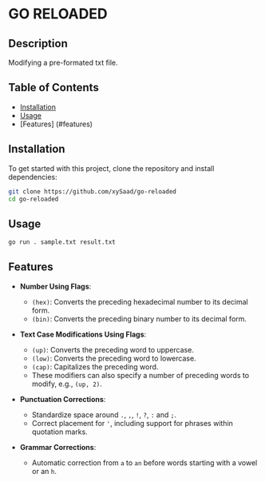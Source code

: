 # GO RELOADED

## Description

Modifying a pre-formated txt file.

## Table of Contents

- [Installation](#installation)
- [Usage](#usage)
- [Features] (#features)

## Installation

To get started with this project, clone the repository and install dependencies:

```bash
git clone https://github.com/xySaad/go-reloaded
cd go-reloaded
```

## Usage

```bash
go run . sample.txt result.txt
```

## Features

- **Number Using Flags**:

  - `(hex)`: Converts the preceding hexadecimal number to its decimal form.
  - `(bin)`: Converts the preceding binary number to its decimal form.

- **Text Case Modifications Using Flags**:

  - `(up)`: Converts the preceding word to uppercase.
  - `(low)`: Converts the preceding word to lowercase.
  - `(cap)`: Capitalizes the preceding word.
  - These modifiers can also specify a number of preceding words to modify, e.g., `(up, 2)`.

- **Punctuation Corrections**:

  - Standardize space around `.`, `,`, `!`, `?`, `:` and `;`.
  - Correct placement for `'`, including support for phrases within quotation marks.

- **Grammar Corrections**:
  - Automatic correction from `a` to `an` before words starting with a vowel or an `h`.
